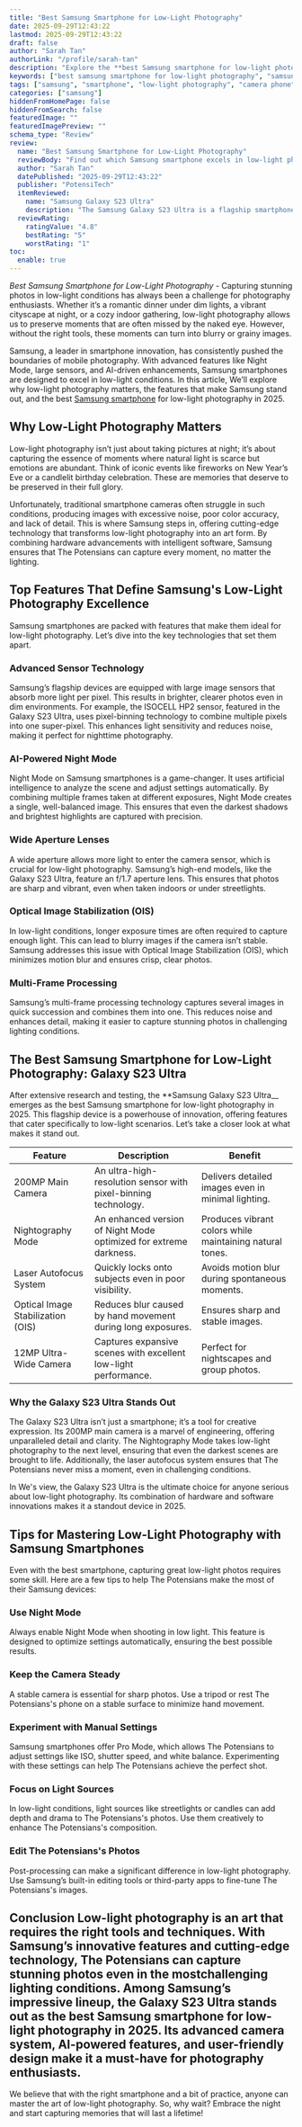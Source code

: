 ```yaml
---
title: "Best Samsung Smartphone for Low-Light Photography"
date: 2025-09-29T12:43:22
lastmod: 2025-09-29T12:43:22
draft: false
author: "Sarah Tan"
authorLink: "/profile/sarah-tan"
description: "Explore the **best Samsung smartphone for low-light photography** with cutting-edge camera technology, enhanced Night Mode, and superior performance for stunning night shots."
keywords: ["best samsung smartphone for low-light photography", "samsung low-light camera phone", "top samsung phone for night photography"]
tags: ["samsung", "smartphone", "low-light photography", "camera phone"]
categories: ["samsung"]
hiddenFromHomePage: false
hiddenFromSearch: false
featuredImage: ""
featuredImagePreview: ""
schema_type: "Review"
review:
  name: "Best Samsung Smartphone for Low-Light Photography"
  reviewBody: "Find out which Samsung smartphone excels in low-light photography with innovative features like advanced sensors, AI-powered Night Mode, and exceptional image stabilization."
  author: "Sarah Tan"
  datePublished: "2025-09-29T12:43:22"
  publisher: "PotensiTech"
  itemReviewed:
    name: "Samsung Galaxy S23 Ultra"
    description: "The Samsung Galaxy S23 Ultra is a flagship smartphone designed for exceptional low-light photography, featuring a 200MP camera, advanced Nightography mode, and superior image stabilization."
  reviewRating:
    ratingValue: "4.8"
    bestRating: "5"
    worstRating: "1"
toc:
  enable: true
---
```


_Best Samsung Smartphone for Low-Light Photography_ - Capturing stunning photos in low-light conditions has always been a challenge for photography enthusiasts. Whether it’s a romantic dinner under dim lights, a vibrant cityscape at night, or a cozy indoor gathering, low-light photography allows us to preserve moments that are often missed by the naked eye. However, without the right tools, these moments can turn into blurry or grainy images. 

Samsung, a leader in smartphone innovation, has consistently pushed the boundaries of mobile photography. With advanced features like Night Mode, large sensors, and AI-driven enhancements, Samsung smartphones are designed to exce​l in low-light conditions. In this article, We’ll explore why low-light photography matters, the features that make Samsung stand out, and the best [Samsung smartphone](/samsung/authentic-samsung-smartphone-photography-gear) for low-light photography in 2025.

## Why Low-Light Photography Matters

Low-light photography isn’t just about taking pictures at night; it’s about capturing the essence of moments where natural light is scarce but emotions are abundant. Think of iconic events like fireworks on New Year’s Eve or a candlelit birthday celebration. These are memories that deserve to be preserved in their full glory. 

Unfortunately, traditional smartphone cameras often struggle in such conditions, producing images with excessive noise, poor color accuracy, and lack of detail. This is where Samsung steps in, offering cutting-edge technology that transforms low-light photography into an art form. By combining hardware advancements with intelligent software, Samsung ensures that The Potensians can capture every moment, no matter the lighting.

## Top Features That Define Samsung's Low-Light Photography Excellence

Samsung smartphones are packed with features that make them ideal for low-light photography. Let’s dive into the key technologies that set them apart.

### Advanced Sensor Technology

Samsung’s flagship devices are equipped with large image sensors that absorb more light per pixel. This results in brighter, clearer photos even in dim environments. For example, the ISOCELL HP2 sensor, featured in the Galaxy S23 Ultra, uses pixel-binning technology to combine multiple pixels into one super-pixel. This enhances light sensitivity and reduces noise, making it perfect for nighttime photography.

### AI-Powered Night Mode

Night Mode on Samsung smartphones is a game-changer. It uses artificial intelligence to analyze the scene and adjust settings automatically. By combining multiple frames taken at different exposures, Night Mode creates a single, well-balanced image. This ensures that even the darkest shadows and brightest highlights are captured with precision.

### Wide Aperture Lenses

A wide aperture allows more light to enter the camera sensor, which is crucial for low-light photography. Samsung’s high-end models, like the Galaxy S23 Ultra, feature an f/1.7 aperture lens. This ensures that photos are sharp and vibrant, even when taken indoors or under streetlights.

### Optical Image Stabilization (OIS)

In low-light conditions, longer exposure times are often required to capture enough light. This can lead to blurry images if the camera isn’t stable. Samsung addresses this issue with Optical Image Stabilization (OIS), which minimizes motion blur and ensures crisp, clear photos.

### Multi-Frame Processing

Samsung’s multi-frame processing technology captures several images in quick succession and combines them into one. This reduces noise and enhances detail, making it easier to capture stunning photos in challeng​ing lighting conditions.

## The Best Samsung Smartphone for Low-Light Photography: Galaxy S23 Ultra

After extensiv​e research and testing, the **Samsung Galaxy S23 Ultra__ emerges as the best Samsung smartphone for low-light photography in 2025. This flagship device is a powerhouse of innovation, offering features that cater specifically to low-light scenarios. Let’s take a closer look at what makes it stand out.

<div class="table-responsive">
<table class="html-table">
<thead>
<tr>
<th>Feature</th>
<th>Description</th>
<th>Benefit</th>
</tr>
</thead>
<tbody>
<tr>
<td>200MP Main Camera</td>
<td>An ultra-high-resolution sensor with pixel-binning technology.</td>
<td>Delivers detailed images even in minimal lighting.</td>
</tr>
<tr>
<td>Nightography Mode</td>
<td>An enhanced version of Night Mode optimized for extreme darkness.</td>
<td>Produces vibrant colors while maintaining natural tones.</td>
</tr>
<tr>
<td>Laser Autofocus System</td>
<td>Quickly locks onto subjects even in poor visibility.</td>
<td>Avoids motion blur during spontaneous moments.</td>
</tr>
<tr>
<td>Optical Image Stabilization (OIS)</td>
<td>Reduces blur caused by hand movement during long exposures.</td>
<td>Ensures sharp and stable images.</td>
</tr>
<tr>
<td>12MP Ultra-Wide Camera</td>
<td>Captures expansive scenes with excellent low-light performance.</td>
<td>Perfect for nightscapes and group photos.</td>
</tr>
</tbody>
</table>
</div>

### Why the Galaxy S23 Ultra Stands Out

The Galaxy S23 Ultra isn’t just a smartphone; it’s a tool for creative expression. Its 200MP main camera is a marvel of engineering, offering unparalleled detail and clarity. The Nightography Mode takes low-light photography to the next level, ensuring that even the darkest scenes are brought to life. Additionally, the laser autofocus system ensures that The Potensians never miss a moment, even in challenging conditions.

In We's view, the Galaxy S23 Ultra is the ultimate choice for anyone serious about low-light photography. Its combination of hardware and software innovations makes it a standout device in 2025.

## Tips for Mastering Low-Light Photography with Samsung Smartphones

Even with the best smartphone, capturing great low-light photos requires some skill. Here are a few tips to help The Potensians make the most of their Samsung devices:

### Use Night Mode

Always enable Night Mode when shooting in low light. This feature is designed to optimize settings automatically, ensuring the best possible results.

### Keep the Camera Steady

A stable camera is essential for sharp phot​os. Use a tripod or rest The Potensians's phone on a stable surface to minimize hand movement.

### Experiment with Manual Settings

Samsung smartphones offer Pro Mode, which allows The Potensians to adjust settings like ISO, shutter speed, and white balance. Experimenting with these settings can help The Potensians achieve the perfect shot.

### Focus on Light Sources

In low-light conditions, light sources like streetlights or candles can add depth and drama to The Potensians's photos. Use them creatively to enhance The Potensians's composition.

### Edit The Potensians's Photos

Post-processing can make a significant difference in low-light photography. Use Samsung’s built-in editing tools or third-party apps to fine-tune The Potensians's images.

## Conclusion Low-light photography is an art that requires the right tools and techniques. With Samsung’s innovative features and cutting-edge technology, The Potensians can capture stunning photos even in the most​ challenging lighting conditions. Among Samsung’s impressive lineup, the Galaxy S23 Ultra stands out as the best Samsung smartphone for low-light photography in 2025. Its advanced camera system, AI-powered features, and user-friendly design make it a must-have for photography enthusiasts.

We believe that with the right smartphone and a bit of practice, anyone can master the art of low-light photography. So, why wait? Embrace the night and start capturing memories that will last a lifetime!